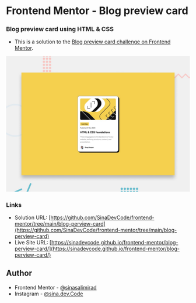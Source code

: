 # Frontend Mentor - Blog preview card

### Blog preview card using HTML & CSS
- This is a solution to the [Blog preview card challenge on Frontend Mentor](https://www.frontendmentor.io/challenges/blog-preview-card-ckPaj01IcS).

![Design preview for the Blog preview card coding challenge](./design/desktop-preview.jpg)

### Links
- Solution URL: [https://github.com/SinaDevCode/frontend-mentor/tree/main/blog-perview-card](https://github.com/SinaDevCode/frontend-mentor/tree/main/blog-perview-card)
- Live Site URL: [https://sinadevcode.github.io/frontend-mentor/blog-perview-card/](https://sinadevcode.github.io/frontend-mentor/blog-perview-card/)

## Author
- Frontend Mentor - [@sinasalimirad](https://www.frontendmentor.io/profile/SinaDevCode)
- Instagram - [@sina.dev.Code](https://www.instagram.com/sina.dev.code)
